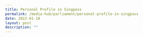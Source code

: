 ```yaml
---
title: Personal Profile in Singpass
permalink: /media-hub/parliament/personal-profile-in-singpass
date: 2022-01-10
layout: post
description: ""
---
```

